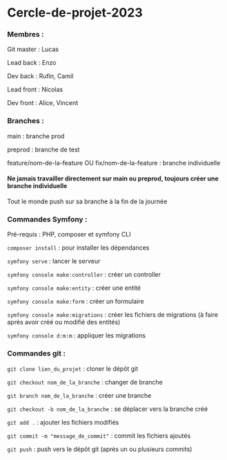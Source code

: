 # Cercle-de-projet-2023

### Membres :
Git master : Lucas

Lead back :  Enzo

Dev back : Rufin, Camil

Lead front : Nicolas

Dev front : Alice, Vincent

### Branches :
main : branche prod

preprod : branche de test 

feature/nom-de-la-feature OU fix/nom-de-la-feature : branche individuelle

#### Ne jamais travailler directement sur main ou preprod, toujours créer une branche individuelle

Tout le monde push sur sa branche à la fin de la journée

### Commandes Symfony : 
Pré-requis : PHP, composer et symfony CLI 

`composer install` : pour installer les dépendances 

`symfony serve` : lancer le serveur

`symfony console make:controller` : créer un controller

`symfony console make:entity` : créer une entité

`symfony console make:form` : créer un formulaire

`symfony console make:migrations` : créer les fichiers de migrations (à faire après avoir créé ou modifié des entités)

`symfony console d:m:m` : appliquer les migrations

### Commandes git :
`git clone lien_du_projet` : cloner le dépôt git

`git checkout nom_de_la_branche` : changer de branche

`git branch nom_de_la_branche` : créer une branche 

`git checkout -b nom_de_la_branche` : se déplacer vers la branche créé

`git add .` : ajouter les fichiers modifiés

`git commit -m "message_de_commit"` : commit les fichiers ajoutés

`git push` : push vers le dépôt git (après un ou plusieurs commits)
